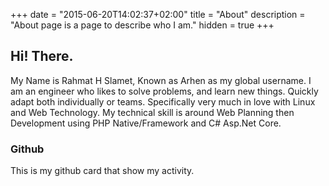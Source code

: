 +++
date = "2015-06-20T14:02:37+02:00"
title = "About"
description = "About page is a page to describe who I am."
hidden = true
+++

## Hi! There.

My Name is Rahmat H Slamet, Known as Arhen as my global username. I am an engineer who likes to solve problems, and learn new things. Quickly adapt both individually or teams. Specifically very much in love with Linux and Web Technology. My technical skill is around Web Planning then Development using PHP Native/Framework and C# Asp.Net Core.

### Github
This is my github card that show my activity.
<div class="github-card" data-user="arhen" data-width="100%" data-height="200" style="height: 200"></div>
